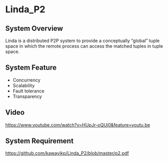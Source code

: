 # Linda_P2

## System Overview
Linda is a distributed P2P system to provide a conceptually “global” tuple space in which the remote process can access the matched tuples in tuple space.

## System Feature
- Concurrency
- Scalability
- Fault tolerance
- Transparency

## Video
https://www.youtube.com/watch?v=HUpJr-oQUj0&feature=youtu.be

## System Requirement
https://github.com/kawayikp/Linda_P2/blob/master/p2.pdf
